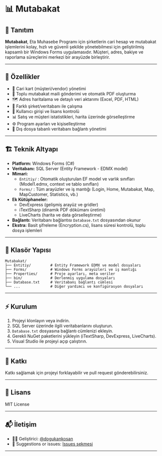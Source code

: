 # 📊 Mutabakat

## 📝 Tanıtım

**Mutabakat**, Eta Muhasebe Programı için şirketlerin cari hesap ve mutabakat işlemlerini kolay, hızlı ve güvenli şekilde yönetebilmesi için geliştirilmiş kapsamlı bir Windows Forms uygulamasıdır. Müşteri, adres, bakiye ve raporlama süreçlerini merkezi bir arayüzde birleştirir.

---

## 🚀 Özellikler

- 👥 Cari kart (müşteri/vendor) yönetimi
- 📧 Toplu mutabakat maili gönderimi ve otomatik PDF oluşturma
- 🗺️ Adres haritalama ve detaylı veri aktarımı (Excel, PDF, HTML)
- 🏢 Farklı şirket/veritabanı ile çalışma
- 🔐 Kullanıcı girişi ve lisans kontrolü
- 📊 Satış ve müşteri istatistikleri, harita üzerinde görselleştirme
- ⚙️ Program ayarları ve kişiselleştirme
- 📁 Dış dosya tabanlı veritabanı bağlantı yönetimi

---

## 🏗️ Teknik Altyapı

- **Platform:** Windows Forms (C#)
- **Veritabanı:** SQL Server (Entity Framework - EDMX model)
- **Mimari:**
  - `Entitiy/` : Otomatik oluşturulan EF model ve varlık sınıfları (Model1.edmx, context ve tablo sınıfları)
  - `Forms/` : Tüm arayüzler ve iş mantığı (Login, Home, Mutabakat, Map, MapCustomer, Statistics, vb.)
- **Ek Kütüphaneler:**
  - DevExpress (gelişmiş arayüz ve gridler)
  - iTextSharp (dinamik PDF dökümanı üretimi)
  - LiveCharts (harita ve data görselleştirme)
- **Bağlantı:** Veritabanı bağlantısı `Database.txt` dosyasından okunur
- **Ekstra:** Basit şifreleme (Encryption.cs), lisans süresi kontrolü, toplu dosya işlemleri

---

## 📂 Klasör Yapısı

```
Mutabakat/
├── Entitiy/         # Entity Framework EDMX ve model dosyaları
├── Forms/           # Windows Forms arayüzleri ve iş mantığı
├── Properties/      # Proje ayarları, meta veriler
├── bin/             # Derlenmiş uygulama dosyaları
├── Database.txt     # Veritabanı bağlantı cümlesi
└── ...              # Diğer yardımcı ve konfigürasyon dosyaları
```

---

## ⚡ Kurulum

1. Projeyi klonlayın veya indirin.
2. SQL Server üzerinde ilgili veritabanlarını oluşturun.
3. `Database.txt` dosyasına bağlantı cümlenizi ekleyin.
4. Gerekli NuGet paketlerini yükleyin (iTextSharp, DevExpress, LiveCharts).
5. Visual Studio ile projeyi açıp çalıştırın.

---

## 🤝 Katkı

Katkı sağlamak için projeyi forklayabilir ve pull request gönderebilirsiniz.

---

## 📄 Lisans

MIT License

---

## 📬 İletişim

- 👨‍💻 Geliştirici: [@dogukankosan](https://github.com/dogukankosan)  
- 🐞 Suggestions or issues: [Issues sekmesi](https://github.com/dogukankosan/LogoWhatsappEntegrasyon/issues)

---
